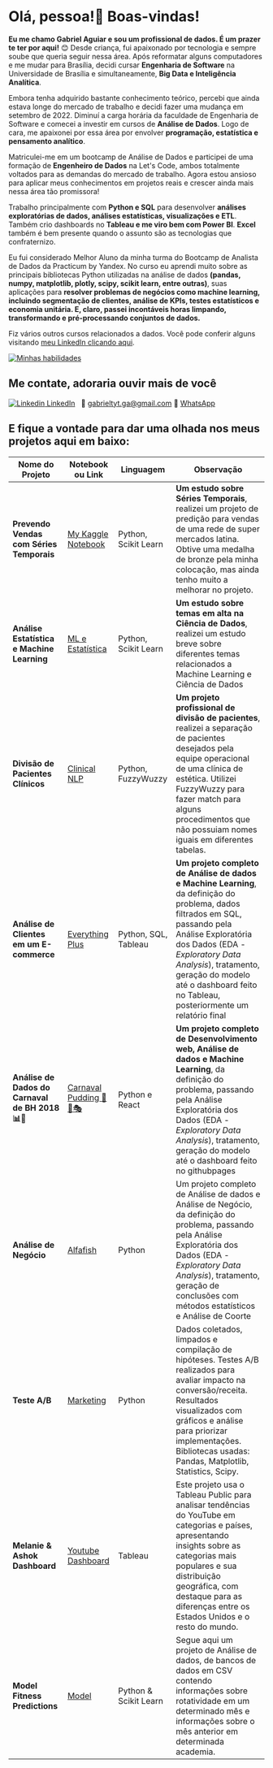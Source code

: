 <p align='center'>
  <h1> Olá, pessoa!👋 Boas-vindas! </h1>
</p>

**Eu me chamo Gabriel Aguiar e sou um profissional de dados. É um prazer te ter por aqui!** 😊 Desde criança, fui apaixonado por tecnologia e sempre soube que queria seguir nessa área. Após reformatar alguns computadores e me mudar para Brasília, decidi cursar **Engenharia de Software** na Universidade de Brasília e simultaneamente, **Big Data e Inteligência Analítica**.

Embora tenha adquirido bastante conhecimento teórico, percebi que ainda estava longe do mercado de trabalho e decidi fazer uma mudança em setembro de 2022. Diminuí a carga horária da faculdade de Engenharia de Software e comecei a investir em cursos de **Análise de Dados**. Logo de cara, me apaixonei por essa área por envolver **programação, estatística e pensamento analítico**.

Matriculei-me em um bootcamp de Análise de Dados e participei de uma formação de **Engenheiro de Dados** na Let's Code, ambos totalmente voltados para as demandas do mercado de trabalho. Agora estou ansioso para aplicar meus conhecimentos em projetos reais e crescer ainda mais nessa área tão promissora!

Trabalho principalmente com **Python e SQL** para desenvolver **análises exploratórias de dados, análises estatísticas, visualizações e ETL**. Também crio dashboards no **Tableau e me viro bem com Power BI**. **Excel** também é bem presente quando o assunto são as tecnologias que confraternizo.

Eu fui considerado Melhor Aluno da minha turma do Bootcamp de Analista de Dados da Practicum by Yandex. No curso eu aprendi muito sobre as principais bibliotecas Python utilizadas na análise de dados **(pandas, numpy, matplotlib, plotly, scipy, scikit learn, entre outras)**, suas aplicações para **resolver problemas de negócios como machine learning, incluindo segmentação de clientes, análise de KPIs, testes estatísticos e economia unitária. E, claro, passei incontáveis horas limpando, transformando e pré-processando conjuntos de dados.**

Fiz vários outros cursos relacionados a dados. Você pode conferir alguns visitando [meu LinkedIn clicando aqui](https://www.linkedin.com/in/gabriel-aguiar-leao/).

[![Minhas habilidades](https://skillicons.dev/icons?i=py,mysql)](https://skillicons.dev/)

## Me contate, adoraria ouvir mais de você
[![Linkedin](https://i.stack.imgur.com/gVE0j.png) LinkedIn](https://www.linkedin.com/in/gabriel-aguiar-leao/)
&nbsp;
📧 gabrieltyt.ga@gmail.com
📲 [WhatsApp](//wa.me/5561995595075)





E fique a vontade para dar uma olhada nos meus projetos aqui em baixo:
------------

|    Nome do Projeto  | Notebook ou Link    | Linguagem    | Observação  | 
| ------------        | ------------        | ------------ |------------ |
| **Prevendo Vendas com Séries Temporais** | [My Kaggle Notebook](https://github.com/Aguiar-Gabriel/kaggle_time_series_competition) | Python, Scikit Learn| **Um estudo sobre Séries Temporais**, realizei um projeto de predição para vendas de uma rede de super mercados latina. Obtive uma medalha de bronze pela minha colocação, mas ainda tenho muito a melhorar no projeto.|
| **Análise Estatística e Machine Learning** | [ML e Estatística](https://github.com/Aguiar-Gabriel/analise_estatistica_e_ml) | Python, Scikit Learn| **Um estudo sobre temas em alta na Ciência de Dados**, realizei um estudo breve sobre diferentes temas relacionados a Machine Learning e Ciência de Dados|
| **Divisão de Pacientes Clínicos** | [Clinical NLP](https://github.com/Aguiar-Gabriel/clinical_nlp/tree/main) | Python, FuzzyWuzzy| **Um projeto profissional de divisão de pacientes**, realizei a separação de pacientes desejados pela equipe operacional de uma clínica de estética. Utilizei FuzzyWuzzy para fazer match para alguns procedimentos que não possuiam nomes iguais em diferentes tabelas.|
| **Análise de Clientes em um E-commerce** | [Everything Plus](https://github.com/Aguiar-Gabriel/E-commerce-data) | Python, SQL, Tableau| **Um projeto completo de Análise de dados e Machine Learning**, da definição do problema, dados filtrados em SQL, passando pela Análise Exploratória dos Dados (EDA - *Exploratory Data Analysis*), tratamento, geração do modelo até o dashboard feito no Tableau, posteriormente um relatório final|
| **Análise de Dados do Carnaval de BH 2018 📊🤔** | [Carnaval Pudding 🎉🥳🎭](https://github.com/hainaha/carnaval-pudding-frontend) | Python e React| **Um projeto completo de Desenvolvimento web, Análise de dados e Machine Learning**, da definição do problema, passando pela Análise Exploratória dos Dados (EDA - *Exploratory Data Analysis*), tratamento, geração do modelo até o dashboard feito no githubpages|
| **Análise de Negócio** | [Alfafish](https://github.com/Aguiar-Gabriel/Alfafish) | Python | Um projeto completo de Análise de dados e Análise de Negócio, da definição do problema, passando pela Análise Exploratória dos Dados (EDA - *Exploratory Data Analysis*), tratamento, geração de conclusões com métodos estatísticos e Análise de Coorte |
| **Teste A/B** | [Marketing](https://github.com/Aguiar-Gabriel/Analise_Teste_A-B) | Python | Dados coletados, limpados e compilação de hipóteses. Testes A/B realizados para avaliar impacto na conversão/receita. Resultados visualizados com gráficos e análise para priorizar implementações. Bibliotecas usadas: Pandas, Matplotlib, Statistics, Scipy. |
| **Melanie & Ashok Dashboard** | [Youtube Dashboard](https://github.com/Aguiar-Gabriel/Melanie-Ashok-dashboard) | Tableau | Este projeto usa o Tableau Public para analisar tendências do YouTube em categorias e países, apresentando insights sobre as categorias mais populares e sua distribuição geográfica, com destaque para as diferenças entre os Estados Unidos e o resto do mundo.|
| **Model Fitness Predictions** | [Model](https://github.com/Aguiar-Gabriel/Model-Fitness-Predictions/blob/main/ML.ipynb) | Python & Scikit Learn | Segue aqui um projeto de Análise de dados, de bancos de dados em CSV contendo informações sobre rotatividade em um determinado mês e informações sobre o mês anterior em determinada academia.
